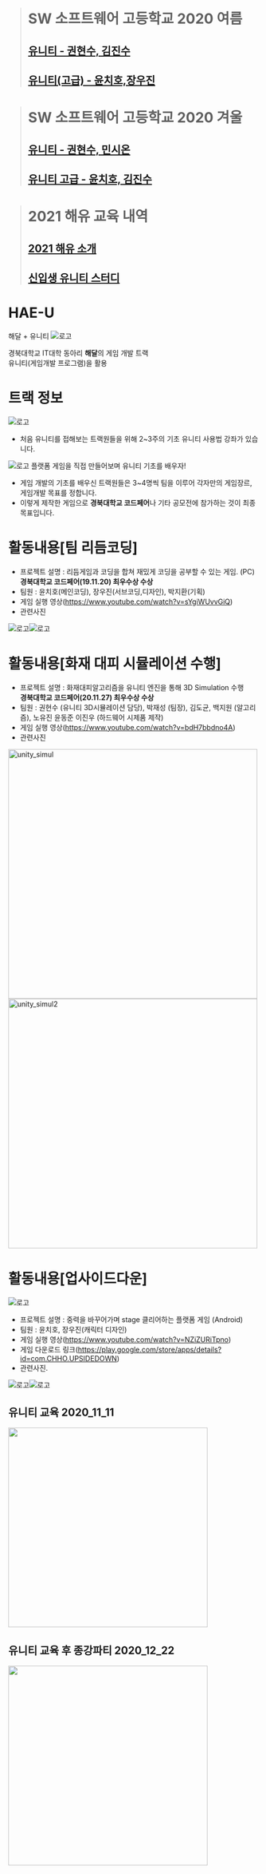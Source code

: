> # SW 소프트웨어 고등학교 2020 여름
> 
> ## [유니티 - 권현수, 김진수](Lectures/L1.md)
>
> ## [유니티(고급) - 윤치호,장우진](Lectures2/L1.md)

> # SW 소프트웨어 고등학교 2020 겨울
> 
> ## [유니티 - 권현수, 민시온](https://github.com/KwonHyeonSu/2020_Winter_Hae_U/blob/main/README.md)
> ## [유니티 고급 - 윤치호, 김진수](Lectures3/files.md)

># 2021 해유 교육 내역
>
>## [2021 해유 소개](2021_HU/L0.md)  
>## [신입생 유니티 스터디](2021_HU/L1.md)

   


# HAE-U
해달 + 유니티
![로고](Readme/fulllogo.png)

경북대학교 IT대학 동아리 **해달**의 게임 개발 트랙  
유니티(게임개발 프로그램)을 활용

# 트랙 정보
 ![로고](Readme/Unity.PNG)
 * 처음 유니티를 접해보는 트랙원들을 위해 2~3주의 기초 유니티 사용법 강좌가 있습니다.
 
 ![로고](Readme/b1.PNG) 플랫폼 게임을 직접 만들어보며 유니티 기초를 배우자!
 
 * 게임 개발의 기초를 배우신 트랙원들은 3~4명씩 팀을 이루어 각자만의 게임장르, 게임개발 목표를 정합니다.
 * 이렇게 제작한 게임으로 **경북대학교 코드페어**나 기타 공모전에 참가하는 것이 최종 목표입니다.

# 활동내용[팀 리듬코딩]
 * 프로젝트 설명 : 리듬게임과 코딩을 합쳐 재밌게 코딩을 공부할 수 있는 게임. (PC)  
 **경북대학교 코드페어(19.11.20) 최우수상 수상** 
 * 팀원 : 윤치호(메인코딩), 장우진(서브코딩,디자인), 박지환(기획)
 * 게임 실행 영상(https://www.youtube.com/watch?v=sYgiWUvvGiQ)
 * 관련사진
 
 ![로고](Readme/rc1.PNG)![로고](Readme/rc2.PNG)
 
 # 활동내용[화재 대피 시뮬레이션 수행]
 * 프로젝트 설명 : 화재대피알고리즘을 유니티 엔진을 통해 3D Simulation 수행   
 **경북대학교 코드페어(20.11.27) 최우수상 수상**   
 * 팀원 : 권현수 (유니티 3D시뮬레이션 담당), 박재성 (팀장), 김도균, 백지원 (알고리즘), 노유진 윤동준 이진우 (하드웨어 시제품 제작)
 * 게임 실행 영상(https://www.youtube.com/watch?v=bdH7bbdno4A)
 * 관련사진
 
<img width="500" alt="unity_simul" src="https://user-images.githubusercontent.com/48755297/102977328-2ffbf200-4546-11eb-932d-44bf13a68bbc.png">
 
<img width="500" alt="unity_simul2" src="https://user-images.githubusercontent.com/48755297/102977409-4904a300-4546-11eb-9205-13f68416f7d3.png">


# 활동내용[업사이드다운]

![로고](Readme/ud1.png)
 * 프로젝트 설명 : 중력을 바꾸어가며 stage 클리어하는 플랫폼 게임 (Android)
 * 팀원 : 윤치호, 장우진(캐릭터 디자인)
 * 게임 실행 영상(https://www.youtube.com/watch?v=NZiZURiTpno)
 * 게임 다운로드 링크(https://play.google.com/store/apps/details?id=com.CHHO.UPSIDEDOWN)
 * 관련사진.
 
 ![로고](Readme/ud2.PNG)![로고](Readme/ud3.PNG)
 
 ## 유니티 교육 2020_11_11
 <img src = "https://user-images.githubusercontent.com/48755297/102976195-8bc57b80-4544-11eb-8e88-92aebac90b23.jpg" width = 400px>
 
 
 ## 유니티 교육 후 종강파티 2020_12_22
  <img src = "https://user-images.githubusercontent.com/48755297/102976198-8cf6a880-4544-11eb-81bb-2b6ddf903d04.jpg" width = 400px>

